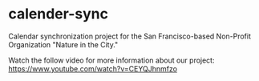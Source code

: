 # calender-sync
Calendar synchronization project for the San Francisco-based Non-Profit Organization "Nature in the City."

Watch the follow video for more information about our project:
https://www.youtube.com/watch?v=CEYQJhnmfzo
